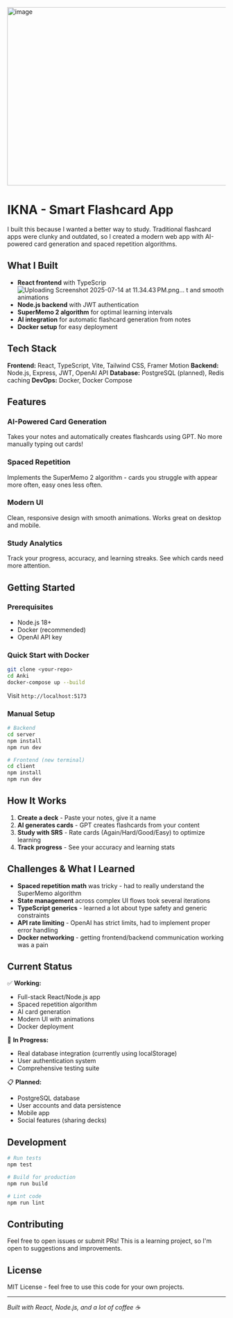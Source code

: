 <img width="923" height="411" alt="image" src="https://github.com/user-attachments/assets/95c2b189-93c7-4ea9-b596-878ee33ad7d4" />

# IKNA - Smart Flashcard App

I built this because I wanted a better way to study. Traditional flashcard apps were clunky and outdated, so I created a modern web app with AI-powered card generation and spaced repetition algorithms.

## What I Built

- **React frontend** with TypeScrip![Uploading Screenshot 2025-07-14 at 11.34.43 PM.png…]()
t and smooth animations
- **Node.js backend** with JWT authentication
- **SuperMemo 2 algorithm** for optimal learning intervals
- **AI integration** for automatic flashcard generation from notes
- **Docker setup** for easy deployment

## Tech Stack

**Frontend:** React, TypeScript, Vite, Tailwind CSS, Framer Motion
**Backend:** Node.js, Express, JWT, OpenAI API
**Database:** PostgreSQL (planned), Redis caching
**DevOps:** Docker, Docker Compose

## Features

### AI-Powered Card Generation
Takes your notes and automatically creates flashcards using GPT. No more manually typing out cards!

### Spaced Repetition
Implements the SuperMemo 2 algorithm - cards you struggle with appear more often, easy ones less often.

### Modern UI
Clean, responsive design with smooth animations. Works great on desktop and mobile.

### Study Analytics
Track your progress, accuracy, and learning streaks. See which cards need more attention.

## Getting Started

### Prerequisites
- Node.js 18+
- Docker (recommended)
- OpenAI API key

### Quick Start with Docker
```bash
git clone <your-repo>
cd Anki
docker-compose up --build
```
Visit `http://localhost:5173`

### Manual Setup
```bash
# Backend
cd server
npm install
npm run dev

# Frontend (new terminal)
cd client
npm install
npm run dev
```

## How It Works

1. **Create a deck** - Paste your notes, give it a name
2. **AI generates cards** - GPT creates flashcards from your content
3. **Study with SRS** - Rate cards (Again/Hard/Good/Easy) to optimize learning
4. **Track progress** - See your accuracy and learning stats

## Challenges & What I Learned

- **Spaced repetition math** was tricky - had to really understand the SuperMemo algorithm
- **State management** across complex UI flows took several iterations
- **TypeScript generics** - learned a lot about type safety and generic constraints
- **API rate limiting** - OpenAI has strict limits, had to implement proper error handling
- **Docker networking** - getting frontend/backend communication working was a pain

## Current Status

✅ **Working:**
- Full-stack React/Node.js app
- Spaced repetition algorithm
- AI card generation
- Modern UI with animations
- Docker deployment

🔄 **In Progress:**
- Real database integration (currently using localStorage)
- User authentication system
- Comprehensive testing suite

📋 **Planned:**
- PostgreSQL database
- User accounts and data persistence
- Mobile app
- Social features (sharing decks)

## Development

```bash
# Run tests
npm test

# Build for production
npm run build

# Lint code
npm run lint
```

## Contributing

Feel free to open issues or submit PRs! This is a learning project, so I'm open to suggestions and improvements.

## License

MIT License - feel free to use this code for your own projects.

---

*Built with React, Node.js, and a lot of coffee ☕* 
